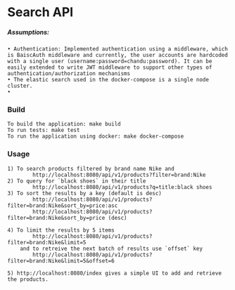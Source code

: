 # Search API
##### Assumptions:
    • Authentication: Implemented authentication using a middleware, which is BaiscAuth middleware and currently, the user accounts are hardcoded with a single user (username:password=chandu:password). It can be easily extended to write JWT middleware to support other types of authentication/authorization mechanisms
    • The elastic search used in the docker-compose is a single node cluster.
    • 

### Build
``` 
To build the application: make build 
To run tests: make test
To run the application using docker: make docker-compose
```

### Usage
    1) To search products filtered by brand name Nike and 
            http://localhost:8080/api/v1/products?filter=brand:Nike
    2) To query for `black shoes` in their title
            http://localhost:8080/api/v1/products?q=title:black shoes
    3) To sort the results by a key (default is desc)
            http://localhost:8080/api/v1/products?filter=brand:Nike&sort_by=price:asc
            http://localhost:8080/api/v1/products?filter=brand:Nike&sort_by=price (desc)

    4) To limit the results by 5 items 
            http://localhost:8080/api/v1/products?filter=brand:Nike&limit=5
        and to retreive the next batch of results use `offset` key
            http://localhost:8080/api/v1/products?filter=brand:Nike&limit=5&offset=6

    5) http://localhost:8080/index gives a simple UI to add and retrieve the products.
            